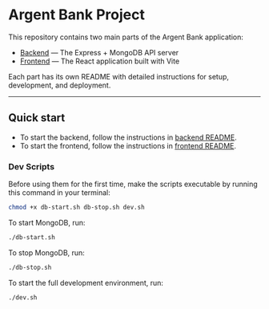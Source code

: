 # Argent Bank Project

This repository contains two main parts of the Argent Bank application:

- [Backend](argent-bank/backend/README.md) — The Express + MongoDB API server
- [Frontend](argent-bank/frontend/README.md) — The React application built with Vite

Each part has its own README with detailed instructions for setup, development, and deployment.

---

## Quick start

- To start the backend, follow the instructions in [backend README](argent-bank/backend/README.md).
- To start the frontend, follow the instructions in [frontend README](argent-bank/frontend/README.md).



### Dev Scripts

Before using them for the first time, make the scripts executable by running this command in your terminal:

```bash
chmod +x db-start.sh db-stop.sh dev.sh
```

To start MongoDB, run:

```bash
./db-start.sh
```

To stop MongoDB, run:

```bash
./db-stop.sh
```

To start the full development environment, run:

```bash
./dev.sh
```